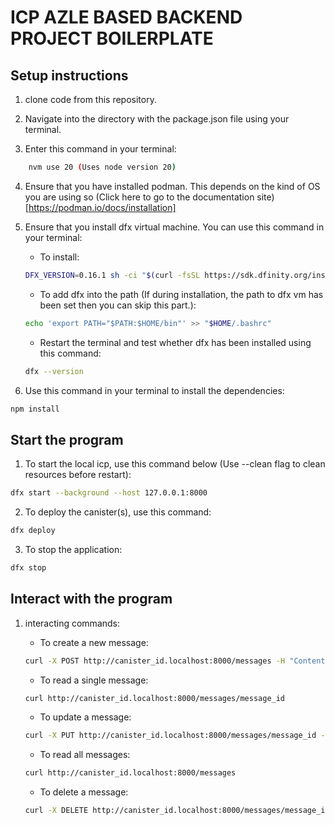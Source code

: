 # ICP AZLE BASED BACKEND PROJECT BOILERPLATE

## Setup instructions

1. clone code from this repository.

2. Navigate into the directory with the package.json file using your terminal.

3. Enter this command in your terminal:

```bash
    nvm use 20 (Uses node version 20)
```

4. Ensure that you have installed podman. This depends on the kind of OS you are using so (Click here to go to the documentation site)[https://podman.io/docs/installation]

5. Ensure that you install dfx virtual machine. You can use this command in your terminal:

    - To install:
    
    ```bash
    DFX_VERSION=0.16.1 sh -ci "$(curl -fsSL https://sdk.dfinity.org/install.sh)"
    ```

    - To add dfx into the path (If during installation, the path to dfx vm has been set then you can skip this part.):
    
    ```bash
    echo 'export PATH="$PATH:$HOME/bin"' >> "$HOME/.bashrc"
    ```

    - Restart the terminal and test whether dfx has been installed using this command:
    
    ```bash
    dfx --version
    ```

6. Use this command in your terminal to install the dependencies:

```bash
npm install
```

## Start the program

1. To start the local icp, use this command below (Use --clean flag to clean resources before restart):

```bash
dfx start --background --host 127.0.0.1:8000
```

2. To deploy the canister(s), use this command:

```bash
dfx deploy
```

3. To stop the application:

```bash
dfx stop
```

## Interact with the program

1. interacting commands:
	- To create a new message:
    
    ```bash
    curl -X POST http://canister_id.localhost:8000/messages -H "Content-type: application/json" -d '{"title": "todo list", "body": "some important things", "attachmentURL": "url/path/to/some/photo/attachment"}'
    ```

	- To read a single message:
    
    ```bash
    curl http://canister_id.localhost:8000/messages/message_id
    ```

	- To update a message:
    
    ```bash
    curl -X PUT http://canister_id.localhost:8000/messages/message_id -H "Content-type: application/json" -d '{"title": "UPDATED TITLE", "body": "some important things", "attachmentURL": "url/path/to/some/photo/attachment"}'
    ```

	- To read all messages:
    
    ```bash
    curl http://canister_id.localhost:8000/messages
    ```

	- To delete a message:
    
    ```bash
    curl -X DELETE http://canister_id.localhost:8000/messages/message_id
    ```

